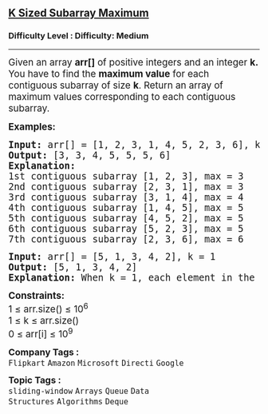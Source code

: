 <h2><a href="https://www.geeksforgeeks.org/problems/maximum-of-all-subarrays-of-size-k3101/1?page=2&category=Queue&sortBy=difficulty">K Sized Subarray Maximum</a></h2><h3>Difficulty Level : Difficulty: Medium</h3><hr><div class="problems_problem_content__Xm_eO"><p><span style="font-size: 14pt;">Given an array&nbsp;<strong>arr[]</strong> of positive integers and an integer <strong>k.</strong> You have to find the <strong>maximum value</strong> for each contiguous subarray of size <strong>k</strong>. Return an array of maximum values corresponding to each contiguous subarray.</span></p>
<p><span style="font-size: 14pt;"><strong>Examples:</strong></span></p>
<pre><span style="font-size: 14pt;"><strong>Input: </strong>arr[] = [1, 2, 3, 1, 4, 5, 2, 3, 6], k = 3
<strong>Output: </strong>[3, 3, 4, 5, 5, 5, 6]
<strong>Explanation: </strong>
1st contiguous subarray [1, 2, 3], max = 3
2nd contiguous subarray [2, 3, 1], max = 3
3rd contiguous subarray [3, 1, 4], max = 4<br></span><span style="font-size: 14pt;">4th contiguous subarray [1, 4, 5], max = 5<br>5th contiguous subarray [4, 5, 2], max = 5<br></span><span style="font-size: 14pt;">6th contiguous subarray [5, 2, 3], max = 5<br>7th contiguous subarray [2, 3, 6], max = 6<br></span></pre>
<pre><span style="font-size: 14pt;"><strong>Input: </strong>arr[] = [5, 1, 3, 4, 2], k = 1
<strong>Output: </strong>[5, 1, 3, 4, 2]
<strong>Explanation: </strong>When k = 1, each element in the array is its own subarray, so the output is simply the same array
</span></pre>
<p><span style="font-size: 14pt;"><strong>Constraints:</strong><br>1 ≤ arr.size() ≤ 10<sup>6</sup><br>1 ≤ k ≤ arr.size()<br>0 ≤ arr[i] ≤ 10<sup>9</sup></span></p></div><p><span style=font-size:18px><strong>Company Tags : </strong><br><code>Flipkart</code>&nbsp;<code>Amazon</code>&nbsp;<code>Microsoft</code>&nbsp;<code>Directi</code>&nbsp;<code>Google</code>&nbsp;<br><p><span style=font-size:18px><strong>Topic Tags : </strong><br><code>sliding-window</code>&nbsp;<code>Arrays</code>&nbsp;<code>Queue</code>&nbsp;<code>Data Structures</code>&nbsp;<code>Algorithms</code>&nbsp;<code>Deque</code>&nbsp;